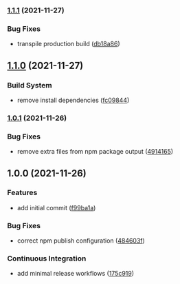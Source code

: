 ### [1.1.1](https://github.com/0-vortex/semantic-release-docker-mini/compare/v1.1.0...v1.1.1) (2021-11-27)


### Bug Fixes

* transpile production build ([db18a86](https://github.com/0-vortex/semantic-release-docker-mini/commit/db18a8663bf3a6f9062c24db0c1b349123d92caf))

## [1.1.0](https://github.com/0-vortex/semantic-release-docker-mini/compare/v1.0.1...v1.1.0) (2021-11-27)


### Build System

* remove install dependencies ([fc09844](https://github.com/0-vortex/semantic-release-docker-mini/commit/fc0984478231c7973d09a29454cec69901bdd514))

### [1.0.1](https://github.com/0-vortex/semantic-release-docker-mini/compare/v1.0.0...v1.0.1) (2021-11-26)


### Bug Fixes

* remove extra files from npm package output ([4914165](https://github.com/0-vortex/semantic-release-docker-mini/commit/49141651bf59e895b9cc88f0634002474e2ca01c))

## 1.0.0 (2021-11-26)


### Features

* add initial commit ([f99ba1a](https://github.com/0-vortex/semantic-release-docker-mini/commit/f99ba1ad67eb6c907828323f6647b0c699eea3d1))


### Bug Fixes

* correct npm publish configuration ([484603f](https://github.com/0-vortex/semantic-release-docker-mini/commit/484603f94c2987be522404e7d8a1a3692733fcff))


### Continuous Integration

* add minimal release workflows ([175c919](https://github.com/0-vortex/semantic-release-docker-mini/commit/175c91984125d238afe8edfb00c87f837a760b1a))
